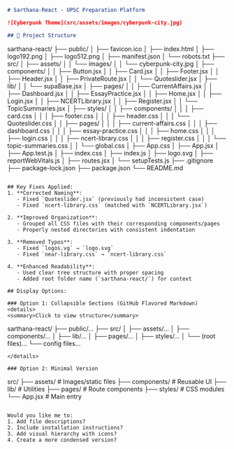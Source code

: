 
```markdown
# Sarthana-React - UPSC Preparation Platform

![Cyberpunk Theme](src/assets/images/cyberpunk-city.jpg)

## 📂 Project Structure

```
sarthana-react/
├── public/
│   ├── favicon.ico
│   ├── index.html
│   ├── logo192.png
│   ├── logo512.png
│   ├── manifest.json
│   └── robots.txt
├── src/
│   ├── assets/
│   │   └── images/
│   │       └── cyberpunk-city.jpg
│   ├── components/
│   │   ├── Button.jsx
│   │   ├── Card.jsx
│   │   ├── Footer.jsx
│   │   ├── Header.jsx
│   │   ├── PrivateRoute.jsx
│   │   └── Quoteslider.jsx
│   ├── lib/
│   │   └── supaBase.jsx
│   ├── pages/
│   │   ├── CurrentAffairs.jsx
│   │   ├── Dashboard.jsx
│   │   ├── EssayPractice.jsx
│   │   ├── Home.jsx
│   │   ├── Login.jsx
│   │   ├── NCERTLibrary.jsx
│   │   ├── Register.jsx
│   │   └── TopicSummaries.jsx
│   ├── styles/
│   │   ├── components/
│   │   │   ├── card.css
│   │   │   ├── footer.css
│   │   │   ├── header.css
│   │   │   └── Quoteslider.css
│   │   ├── pages/
│   │   │   ├── current-affairs.css
│   │   │   ├── dashboard.css
│   │   │   ├── essay-practice.css
│   │   │   ├── home.css
│   │   │   ├── login.css
│   │   │   ├── ncert-library.css
│   │   │   ├── register.css
│   │   │   └── topic-summaries.css
│   │   └── global.css
│   ├── App.css
│   ├── App.jsx
│   ├── App.test.js
│   ├── index.css
│   ├── index.js
│   ├── logo.svg
│   ├── reportWebVitals.js
│   ├── routes.jsx
│   └── setupTests.js
├── .gitignore
├── package-lock.json
├── package.json
└── README.md
```

## Key Fixes Applied:
1. **Corrected Naming**:
   - Fixed `Quoteslider.jsx` (previously had inconsistent case)
   - Fixed `ncert-library.css` (matched with `NCERTLibrary.jsx`)

2. **Improved Organization**:
   - Grouped all CSS files with their corresponding components/pages
   - Properly nested directories with consistent indentation

3. **Removed Typos**:
   - Fixed `logos.vg` → `logo.svg`
   - Fixed `near-library.css` → `ncert-library.css`

4. **Enhanced Readability**:
   - Used clear tree structure with proper spacing
   - Added root folder name (`sarthana-react/`) for context

## Display Options:

### Option 1: Collapsible Sections (GitHub Flavored Markdown)
<details>
<summary>Click to view structure</summary>

```
sarthana-react/
├── public/...
├── src/
│   ├── assets/...
│   ├── components/...
│   ├── lib/...
│   ├── pages/...
│   ├── styles/...
│   └── (root files)...
└── config files...
```
</details>

### Option 2: Minimal Version
```
src/
├── assets/      # Images/static files
├── components/  # Reusable UI
├── lib/         # Utilities
├── pages/       # Route components
├── styles/      # CSS modules
└── App.jsx      # Main entry
```

Would you like me to:
1. Add file descriptions?
2. Include installation instructions?
3. Add visual hierarchy with icons?
4. Create a more condensed version?
